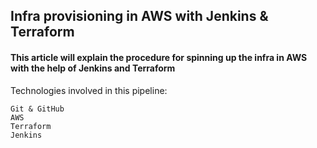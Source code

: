 ## Infra provisioning in AWS with Jenkins & Terraform 
#### This article will explain the procedure for spinning up the infra in AWS with the help of Jenkins and Terraform 

Technologies involved in this pipeline:
```
Git & GitHub
AWS 
Terraform
Jenkins
```

